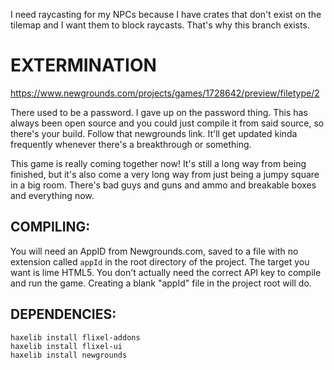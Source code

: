 I need raycasting for my NPCs because I have crates that don't exist on the tilemap and I want them to block raycasts. That's why this branch exists.

# EXTERMINATION

https://www.newgrounds.com/projects/games/1728642/preview/filetype/2

There used to be a password. I gave up on the password thing. This has always been open source and you could just compile it from said source, so there's your build. Follow that newgrounds link. It'll get updated kinda frequently whenever there's a breakthrough or something.

This game is really coming together now! It's still a long way from being finished, but it's also come a very long way from just being a jumpy square in a big room. There's bad guys and guns and ammo and breakable boxes and everything now.

## COMPILING:

You will need an AppID from Newgrounds.com, saved to a file with no extension called ``appId`` in the root directory of the project. The target you want is lime HTML5. You don't actually need the correct API key to compile and run the game. Creating a blank "appId" file in the project root will do.

## DEPENDENCIES:
```
haxelib install flixel-addons
haxelib install flixel-ui
haxelib install newgrounds
```
